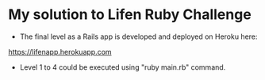 # My solution to Lifen Ruby Challenge

* The final level as a Rails app is developed and deployed on Heroku here:

https://lifenapp.herokuapp.com

* Level 1 to 4 could be executed using "ruby main.rb" command. 
